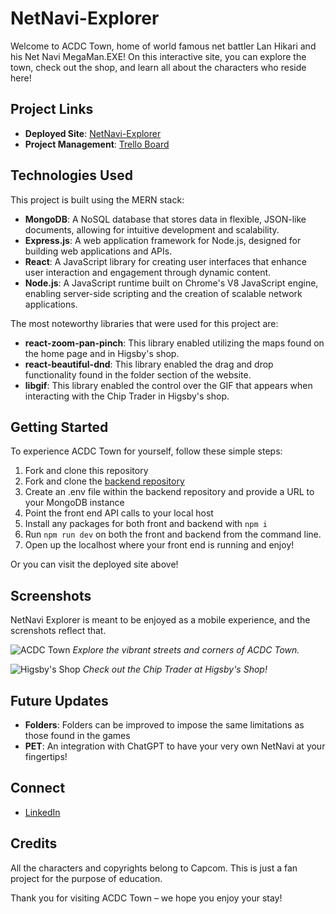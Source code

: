 # NetNavi-Explorer

Welcome to ACDC Town, home of world famous net battler Lan Hikari and his Net Navi MegaMan.EXE! On this interactive site, you can explore the town, check out the shop, and learn all about the characters who reside here!

## Project Links

- **Deployed Site**: [NetNavi-Explorer](https://netnavi-explorer-3190ef67dfa0.herokuapp.com)
- **Project Management**: [Trello Board](https://trello.com/b/NITLXd1g/netnavi-explorer)

## Technologies Used

This project is built using the MERN stack:

- **MongoDB**: A NoSQL database that stores data in flexible, JSON-like documents, allowing for intuitive development and scalability.
- **Express.js**: A web application framework for Node.js, designed for building web applications and APIs.
- **React**: A JavaScript library for creating user interfaces that enhance user interaction and engagement through dynamic content.
- **Node.js**: A JavaScript runtime built on Chrome's V8 JavaScript engine, enabling server-side scripting and the creation of scalable network applications.

The most noteworthy libraries that were used for this project are:

- **react-zoom-pan-pinch**: This library enabled utilizing the maps found on the home page and in Higsby's shop.
- **react-beautiful-dnd**: This library enabled the drag and drop functionality found in the folder section of the website.
- **libgif**: This library enabled the control over the GIF that appears when interacting with the Chip Trader in Higsby's shop.
  
## Getting Started

To experience ACDC Town for yourself, follow these simple steps:

1. Fork and clone this repository
2. Fork and clone the [backend repository](https://github.com/AdamRWeinstein/netnavi-explorer-backend)
3. Create an .env file within the backend repository and provide a URL to your MongoDB instance
4. Point the front end API calls to your local host
5. Install any packages for both front and backend with `npm i`
6. Run `npm run dev` on both the front and backend from the command line.
7. Open up the localhost where your front end is running and enjoy!

Or you can visit the deployed site above!

## Screenshots

NetNavi Explorer is meant to be enjoyed as a mobile experience, and the screnshots reflect that.

![ACDC Town](<screenshot-url-1>)
*Explore the vibrant streets and corners of ACDC Town.*

![Higsby's Shop](<screenshot-url-2>)
*Check out the Chip Trader at Higsby's Shop!*

## Future Updates

- **Folders**: Folders can be improved to impose the same limitations as those found in the games
- **PET**: An integration with ChatGPT to have your very own NetNavi at your fingertips!

## Connect
- [LinkedIn](https://www.linkedin.com/in/adam-rick-weinstein)

## Credits

All the characters and copyrights belong to Capcom. 
This is just a fan project for the purpose of education.

Thank you for visiting ACDC Town – we hope you enjoy your stay!
